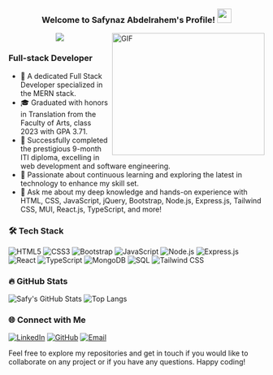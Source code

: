 
<h3 align="center">
 Welcome to Safynaz Abdelrahem's Profile!
  <img src="https://media.giphy.com/media/hvRJCLFzcasrR4ia7z/giphy.gif" width="28">
</h3>

<img align="right" src="https://media.giphy.com/media/13HgwGsXF0aiGY/giphy.gif" alt=" GIF" width="300" height="240">

 
<p align="center">
  <a href="https://github.com/DenverCoder1/readme-typing-svg"><img src="https://readme-typing-svg.herokuapp.com?lines=Welcome+to+my+profile;I+am+a+Full-stack+Developer;Always+eager+to+learn&font=Fira+Code&center=true&width=500&height=60&color=4CAF50&vCenter=true&size=20&pause=1000"></a>
</p> 


### Full-stack Developer

- 🌟 A dedicated Full Stack Developer specialized in the MERN stack.
- 🎓 Graduated with honors in Translation from the Faculty of Arts, class 2023 with GPA 3.71.
- 📜 Successfully completed the prestigious 9-month ITI diploma, excelling in web development and software engineering.
- 🚀 Passionate about continuous learning and exploring the latest in technology to enhance my skill set.
- 💬 Ask me about my deep knowledge and hands-on experience with HTML, CSS, JavaScript, jQuery, Bootstrap, Node.js, Express.js, Tailwind CSS, MUI, React.js, TypeScript, and more!

### 🛠️ Tech Stack

![HTML5](https://img.shields.io/badge/-HTML5-E34F26?style=flat&logo=html5&logoColor=white)
![CSS3](https://img.shields.io/badge/-CSS3-1572B6?style=flat&logo=css3&logoColor=white)
![Bootstrap](https://img.shields.io/badge/-Bootstrap-563D7C?style=flat&logo=bootstrap&logoColor=white)
![JavaScript](https://img.shields.io/badge/-JavaScript-F7DF1E?style=flat&logo=javascript&logoColor=black)
![Node.js](https://img.shields.io/badge/-Node.js-339933?style=flat&logo=node.js&logoColor=white)
![Express.js](https://img.shields.io/badge/-Express.js-000000?style=flat&logo=express&logoColor=white)
![React](https://img.shields.io/badge/-React-61DAFB?style=flat&logo=react&logoColor=black)
![TypeScript](https://img.shields.io/badge/-TypeScript-007ACC?style=flat&logo=typescript&logoColor=white)
![MongoDB](https://img.shields.io/badge/-MongoDB-47A248?style=flat&logo=mongodb&logoColor=white)
![SQL](https://img.shields.io/badge/-SQL-4479A1?style=flat&logo=sql&logoColor=white)
![Tailwind CSS](https://img.shields.io/badge/-Tailwind%20CSS-38B2AC?style=flat&logo=tailwind-css&logoColor=white)



### 🔥 GitHub Stats

![Safy's GitHub Stats](https://github-readme-stats.vercel.app/api?username=safyabdelrahem&show_icons=true&theme=radical)
![Top Langs](https://github-readme-stats.vercel.app/api/top-langs/?username=safyabdelrahem&layout=compact&theme=radical)

### 🌐 Connect with Me

[![LinkedIn](https://img.shields.io/badge/-LinkedIn-0077B5?style=flat&logo=linkedin&logoColor=white)](https://linkedin.com/in/safyabdelrahem)
[![GitHub](https://img.shields.io/badge/-GitHub-181717?style=flat&logo=github&logoColor=white)](https://github.com/safyabdelrahem)
[![Email](https://img.shields.io/badge/Email-D14836?style=flat&logo=gmail&logoColor=white)](mailto:safynazabdelraheem@gmail.com)

Feel free to explore my repositories and get in touch if you would like to collaborate on any project or if you have any questions. Happy coding!

